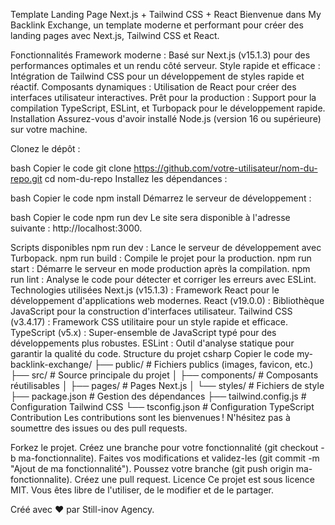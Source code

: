 Template Landing Page Next.js + Tailwind CSS + React
Bienvenue dans My Backlink Exchange, un template moderne et performant pour créer des landing pages avec Next.js, Tailwind CSS et React.

Fonctionnalités
Framework moderne : Basé sur Next.js (v15.1.3) pour des performances optimales et un rendu côté serveur.
Style rapide et efficace : Intégration de Tailwind CSS pour un développement de styles rapide et réactif.
Composants dynamiques : Utilisation de React pour créer des interfaces utilisateur interactives.
Prêt pour la production : Support pour la compilation TypeScript, ESLint, et Turbopack pour le développement rapide.
Installation
Assurez-vous d'avoir installé Node.js (version 16 ou supérieure) sur votre machine.

Clonez le dépôt :

bash
Copier le code
git clone https://github.com/votre-utilisateur/nom-du-repo.git
cd nom-du-repo
Installez les dépendances :

bash
Copier le code
npm install
Démarrez le serveur de développement :

bash
Copier le code
npm run dev
Le site sera disponible à l'adresse suivante : http://localhost:3000.

Scripts disponibles
npm run dev : Lance le serveur de développement avec Turbopack.
npm run build : Compile le projet pour la production.
npm run start : Démarre le serveur en mode production après la compilation.
npm run lint : Analyse le code pour détecter et corriger les erreurs avec ESLint.
Technologies utilisées
Next.js (v15.1.3) : Framework React pour le développement d'applications web modernes.
React (v19.0.0) : Bibliothèque JavaScript pour la construction d'interfaces utilisateur.
Tailwind CSS (v3.4.17) : Framework CSS utilitaire pour un style rapide et efficace.
TypeScript (v5.x) : Super-ensemble de JavaScript typé pour des développements plus robustes.
ESLint : Outil d'analyse statique pour garantir la qualité du code.
Structure du projet
csharp
Copier le code
my-backlink-exchange/
├── public/          # Fichiers publics (images, favicon, etc.)
├── src/             # Source principale du projet
│   ├── components/  # Composants réutilisables
│   ├── pages/       # Pages Next.js
│   └── styles/      # Fichiers de style
├── package.json     # Gestion des dépendances
├── tailwind.config.js # Configuration Tailwind CSS
└── tsconfig.json    # Configuration TypeScript
Contribution
Les contributions sont les bienvenues ! N'hésitez pas à soumettre des issues ou des pull requests.

Forkez le projet.
Créez une branche pour votre fonctionnalité (git checkout -b ma-fonctionnalite).
Faites vos modifications et validez-les (git commit -m "Ajout de ma fonctionnalité").
Poussez votre branche (git push origin ma-fonctionnalite).
Créez une pull request.
Licence
Ce projet est sous licence MIT. Vous êtes libre de l'utiliser, de le modifier et de le partager.

Créé avec ❤️ par Still-inov Agency.
